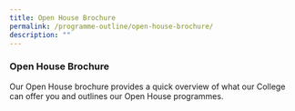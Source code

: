 ```yaml
---
title: Open House Brochure
permalink: /programme-outline/open-house-brochure/
description: ""
---
```

### **Open House Brochure**
Our Open House brochure provides a quick overview of what our College can offer you and outlines our Open House programmes.


